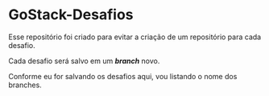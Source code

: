 # GoStack-Desafios

Esse repositório foi criado para evitar a criação de um repositório para cada desafio.

Cada desafio será salvo em um ***branch*** novo.

Conforme eu for salvando os desafios aqui, vou listando o nome dos branches.
